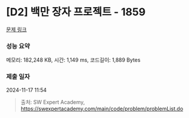 # [D2] 백만 장자 프로젝트 - 1859 

[문제 링크](https://swexpertacademy.com/main/code/problem/problemDetail.do?contestProbId=AV5LrsUaDxcDFAXc) 

### 성능 요약

메모리: 182,248 KB, 시간: 1,149 ms, 코드길이: 1,889 Bytes

### 제출 일자

2024-11-17 11:54



> 출처: SW Expert Academy, https://swexpertacademy.com/main/code/problem/problemList.do